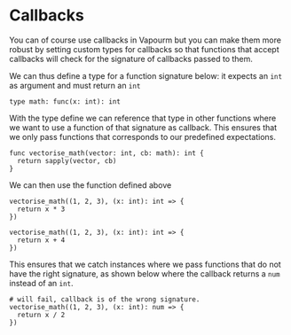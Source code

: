 # Callbacks

You can of course use callbacks in Vapourm but you can make
them more robust by setting custom types for callbacks
so that functions that accept callbacks will check for the
signature of callbacks passed to them.

We can thus define a type for a function signature below:
it expects an `int` as argument and must return an `int`

```vapour
type math: func(x: int): int
```

With the type define we can reference that type in other
functions where we want to use a function of that signature
as callback.
This ensures that we only pass functions that corresponds
to our predefined expectations.

```vapour
func vectorise_math(vector: int, cb: math): int {
  return sapply(vector, cb)
}
```

We can then use the function defined above

```vapour
vectorise_math((1, 2, 3), (x: int): int => {
  return x * 3
})

vectorise_math((1, 2, 3), (x: int): int => {
  return x + 4
})
```

This ensures that we catch instances where we pass
functions that do not have the right signature,
as shown below where the callback returns a `num`
instead of an `int`.

```vapour
# will fail, callback is of the wrong signature.
vectorise_math((1, 2, 3), (x: int): num => {
  return x / 2
})
```
